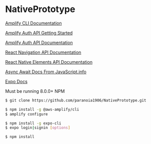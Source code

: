 # NativePrototype

[Amplify CLI Documentation](https://aws-amplify.github.io/docs/cli/init?sdk=js)

[Amplify Auth API Getting Started](https://aws-amplify.github.io/docs/js/authentication)

[Amplify Auth API Documentation](https://aws-amplify.github.io/amplify-js/api/classes/authclass.html)

[React Navigation API Documentation](https://reactnavigation.org/docs/en/hello-react-navigation.html)

[React Native Elements API Documentation](https://react-native-training.github.io/react-native-elements/docs/getting_started.html)

[Async Await Docs From JavaScript.info](https://javascript.info/async-await)

[Expo Docs](https://docs.expo.io/versions/latest/workflow/expo-cli)

Must be running 8.0.0+ NPM
```bash
$ git clone https://github.com/paranoia1906/NativePrototype.git

$ npm install -g @aws-amplify/cli
$ amplify configure

$ npm install -g expo-cli
$ expo login|signin [options]

$ npm install
```

